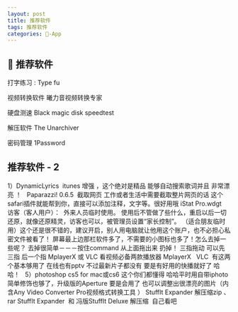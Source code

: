 ```yaml
---
layout: post
title: 推荐软件
tags: 推荐软件
categories: -App
---
```

##  推荐软件
打字练习  : Type fu


视频转换软件  曦力音视频转换专家

硬盘测速  Black magic disk speedtest

解压软件   The Unarchiver

密码管理   1Password



## 推荐软件 - 2
1）DynamicLyrics 
itunes 增强 ，这个绝对是精品 能够自动搜索歌词并且 非常漂亮 ！
 
Paparazzi! 0.6.5  截取网页
工作或者生活中需要截取整片网页的话 这个safari插件就能帮到你，直接可以添加注释，文字等。很好用哦
iStat Pro.wdgt 
 
访客（客人用户）： 
外来人员临时使用。 使用后不管做了些什么，重启以后一切还原，就像还原精灵，访客也可以，被管理员设置“家长控制”。 （适合朋友临时用）这个还是很不错的，建议开启，别人用电脑就让他用这个账户，也不必担心私密文件被看了！
屏幕最上边那栏软件多了，不需要的小图标也多了！怎么去掉一些呢？
去掉很简单－－－按住command 从上面拖出来 扔掉！
三指拖动 可以先三指 后一个指
MplayerX 或 VLC 看视频必备两款播放器
MplayerX   VLC  有这两个基本够用了 在线也有pptv 不过最新片子都没有 要是有好用的快播就好了 哈哈！
 
5）photoshop cs5 for mac或cs6 这个你们都懂得 哈哈平时用自带iphoto简单修饰也够了，升级版的Aperture 要是会用了 也可以调整出很漂亮的图片（内含Any Video Converter Pro视频格式转换工具 ）
StuffIt Expander 解压缩zip 、rar
StuffIt Expander  和 冯版StuffIt Deluxe 解压缩  自己看吧

















